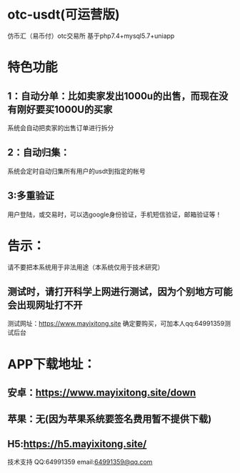 # otc-usdt(可运营版)
仿币汇（易币付）otc交易所
基于php7.4+mysql5.7+uniapp
# 特色功能
## 1：自动分单：比如卖家发出1000u的出售，而现在没有刚好要买1000U的买家
系统会自动把卖家的出售订单进行拆分
## 2：自动归集：
系统会定时自动归集所有用户的usdt到指定的帐号
## 3:多重验证
用户登陆，或交易时，可以选google身份验证，手机短信验证，邮箱验证等！


# 告示：
请不要把本系统用于非法用途（本系统仅用于技术研究）
## 测试时，请打开科学上网进行测试，因为个别地方可能会出现网址打不开
测试网址：https://www.mayixitong.site
确定要购买，可加本人qq:64991359测试后台

# APP下载地址：
## 安卓：https://www.mayixitong.site/down
## 苹果：无(因为苹果系统要签名费用暂不提供下载)
## H5:https://h5.mayixitong.site/

技术支持 QQ:64991359  email:64991359@qq.com 

